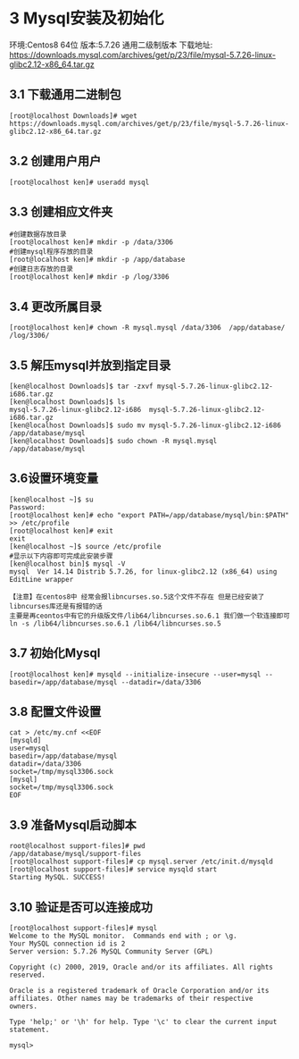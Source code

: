 # 3 Mysql安装及初始化
环境:Centos8 64位
版本:5.7.26 通用二级制版本
下载地址:   https://downloads.mysql.com/archives/get/p/23/file/mysql-5.7.26-linux-glibc2.12-x86_64.tar.gz

## 3.1 下载通用二进制包

```
[root@localhost Downloads]# wget  https://downloads.mysql.com/archives/get/p/23/file/mysql-5.7.26-linux-glibc2.12-x86_64.tar.gz
```

## 3.2 创建用户用户
```
[root@localhost ken]# useradd mysql
```
## 3.3 创建相应文件夹

```
#创建数据存放目录
[root@localhost ken]# mkdir -p /data/3306
#创建mysql程序存放的目录
[root@localhost ken]# mkdir -p /app/database
#创建日志存放的目录
[root@localhost ken]# mkdir -p /log/3306
```

## 3.4 更改所属目录
```
[root@localhost ken]# chown -R mysql.mysql /data/3306  /app/database/ /log/3306/
```

## 3.5 解压mysql并放到指定目录

```
[ken@localhost Downloads]$ tar -zxvf mysql-5.7.26-linux-glibc2.12-i686.tar.gz 
[ken@localhost Downloads]$ ls
mysql-5.7.26-linux-glibc2.12-i686  mysql-5.7.26-linux-glibc2.12-i686.tar.gz
[ken@localhost Downloads]$ sudo mv mysql-5.7.26-linux-glibc2.12-i686 /app/database/mysql
[ken@localhost Downloads]$ sudo chown -R mysql.mysql /app/database/mysql
```
## 3.6设置环境变量
```
[ken@localhost ~]$ su
Password: 
[root@localhost ken]# echo "export PATH=/app/database/mysql/bin:$PATH" >> /etc/profile
[root@localhost ken]# exit
exit
[ken@localhost ~]$ source /etc/profile
#显示以下内容即可完成此安装步骤
[ken@localhost bin]$ mysql -V
mysql  Ver 14.14 Distrib 5.7.26, for linux-glibc2.12 (x86_64) using  EditLine wrapper

【注意】在centos8中 经常会报libncurses.so.5这个文件不存在 但是已经安装了libncurses库还是有报错的话
主要是再ceontos中有它的升级版文件/lib64/libncurses.so.6.1 我们做一个软连接即可
ln -s /lib64/libncurses.so.6.1 /lib64/libncurses.so.5
```

## 3.7 初始化Mysql

```
[root@localhost ken]# mysqld --initialize-insecure --user=mysql --basedir=/app/database/mysql --datadir=/data/3306
```

## 3.8 配置文件设置

```
cat > /etc/my.cnf <<EOF
[mysqld]
user=mysql
basedir=/app/database/mysql
datadir=/data/3306
socket=/tmp/mysql3306.sock
[mysql]
socket=/tmp/mysql3306.sock
EOF
```

## 3.9 准备Mysql启动脚本

```
root@localhost support-files]# pwd
/app/database/mysql/support-files
[root@localhost support-files]# cp mysql.server /etc/init.d/mysqld
[root@localhost support-files]# service mysqld start
Starting MySQL. SUCCESS! 

```
## 3.10 验证是否可以连接成功

```
[root@localhost support-files]# mysql
Welcome to the MySQL monitor.  Commands end with ; or \g.
Your MySQL connection id is 2
Server version: 5.7.26 MySQL Community Server (GPL)

Copyright (c) 2000, 2019, Oracle and/or its affiliates. All rights reserved.

Oracle is a registered trademark of Oracle Corporation and/or its
affiliates. Other names may be trademarks of their respective
owners.

Type 'help;' or '\h' for help. Type '\c' to clear the current input statement.

mysql> 

```



